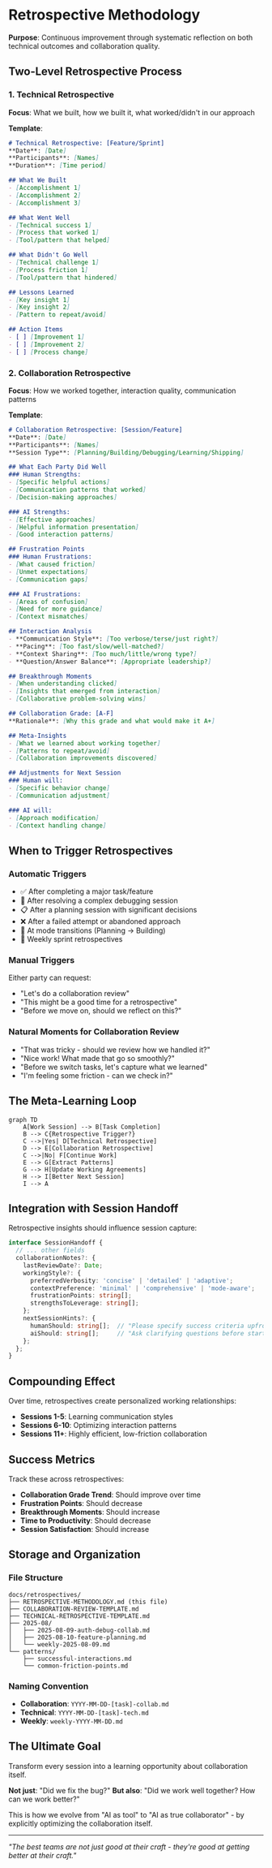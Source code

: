 # Retrospective Methodology

**Purpose**: Continuous improvement through systematic reflection on both technical outcomes and collaboration quality.

## Two-Level Retrospective Process

### 1. Technical Retrospective
**Focus**: What we built, how we built it, what worked/didn't in our approach

**Template**:
```markdown
# Technical Retrospective: [Feature/Sprint]
**Date**: [Date]
**Participants**: [Names]
**Duration**: [Time period]

## What We Built
- [Accomplishment 1]
- [Accomplishment 2]
- [Accomplishment 3]

## What Went Well
- [Technical success 1]
- [Process that worked 1]
- [Tool/pattern that helped]

## What Didn't Go Well
- [Technical challenge 1]
- [Process friction 1]
- [Tool/pattern that hindered]

## Lessons Learned
- [Key insight 1]
- [Key insight 2]
- [Pattern to repeat/avoid]

## Action Items
- [ ] [Improvement 1]
- [ ] [Improvement 2]
- [ ] [Process change]
```

### 2. Collaboration Retrospective
**Focus**: How we worked together, interaction quality, communication patterns

**Template**:
```markdown
# Collaboration Retrospective: [Session/Feature]
**Date**: [Date]
**Participants**: [Names]
**Session Type**: [Planning/Building/Debugging/Learning/Shipping]

## What Each Party Did Well
### Human Strengths:
- [Specific helpful actions]
- [Communication patterns that worked]
- [Decision-making approaches]

### AI Strengths:
- [Effective approaches]
- [Helpful information presentation]
- [Good interaction patterns]

## Frustration Points
### Human Frustrations:
- [What caused friction]
- [Unmet expectations]
- [Communication gaps]

### AI Frustrations:
- [Areas of confusion]
- [Need for more guidance]
- [Context mismatches]

## Interaction Analysis
- **Communication Style**: [Too verbose/terse/just right?]
- **Pacing**: [Too fast/slow/well-matched?]
- **Context Sharing**: [Too much/little/wrong type?]
- **Question/Answer Balance**: [Appropriate leadership?]

## Breakthrough Moments
- [When understanding clicked]
- [Insights that emerged from interaction]
- [Collaborative problem-solving wins]

## Collaboration Grade: [A-F]
**Rationale**: [Why this grade and what would make it A+]

## Meta-Insights
- [What we learned about working together]
- [Patterns to repeat/avoid]
- [Collaboration improvements discovered]

## Adjustments for Next Session
### Human will:
- [Specific behavior change]
- [Communication adjustment]

### AI will:
- [Approach modification]
- [Context handling change]
```

## When to Trigger Retrospectives

### Automatic Triggers
- ✅ After completing a major task/feature
- 🔧 After resolving a complex debugging session
- 📋 After a planning session with significant decisions
- ❌ After a failed attempt or abandoned approach
- 🎯 At mode transitions (Planning → Building)
- 📅 Weekly sprint retrospectives

### Manual Triggers
Either party can request:
- "Let's do a collaboration review"
- "This might be a good time for a retrospective"
- "Before we move on, should we reflect on this?"

### Natural Moments for Collaboration Review
- "That was tricky - should we review how we handled it?"
- "Nice work! What made that go so smoothly?"
- "Before we switch tasks, let's capture what we learned"
- "I'm feeling some friction - can we check in?"

## The Meta-Learning Loop

```mermaid
graph TD
    A[Work Session] --> B[Task Completion]
    B --> C{Retrospective Trigger?}
    C -->|Yes| D[Technical Retrospective]
    D --> E[Collaboration Retrospective]
    C -->|No| F[Continue Work]
    E --> G[Extract Patterns]
    G --> H[Update Working Agreements]
    H --> I[Better Next Session]
    I --> A
```

## Integration with Session Handoff

Retrospective insights should influence session capture:

```typescript
interface SessionHandoff {
  // ... other fields
  collaborationNotes?: {
    lastReviewDate?: Date;
    workingStyle?: {
      preferredVerbosity: 'concise' | 'detailed' | 'adaptive';
      contextPreference: 'minimal' | 'comprehensive' | 'mode-aware';
      frustrationPoints: string[];
      strengthsToLeverage: string[];
    };
    nextSessionHints?: {
      humanShould: string[];  // "Please specify success criteria upfront"
      aiShould: string[];     // "Ask clarifying questions before starting"
    };
  };
}
```

## Compounding Effect

Over time, retrospectives create personalized working relationships:

- **Sessions 1-5**: Learning communication styles
- **Sessions 6-10**: Optimizing interaction patterns  
- **Sessions 11+**: Highly efficient, low-friction collaboration

## Success Metrics

Track these across retrospectives:
- **Collaboration Grade Trend**: Should improve over time
- **Frustration Points**: Should decrease
- **Breakthrough Moments**: Should increase
- **Time to Productivity**: Should decrease
- **Session Satisfaction**: Should increase

## Storage and Organization

### File Structure
```
docs/retrospectives/
├── RETROSPECTIVE-METHODOLOGY.md (this file)
├── COLLABORATION-REVIEW-TEMPLATE.md
├── TECHNICAL-RETROSPECTIVE-TEMPLATE.md
├── 2025-08/
│   ├── 2025-08-09-auth-debug-collab.md
│   ├── 2025-08-10-feature-planning.md
│   └── weekly-2025-08-09.md
└── patterns/
    ├── successful-interactions.md
    └── common-friction-points.md
```

### Naming Convention
- **Collaboration**: `YYYY-MM-DD-[task]-collab.md`
- **Technical**: `YYYY-MM-DD-[task]-tech.md`  
- **Weekly**: `weekly-YYYY-MM-DD.md`

## The Ultimate Goal

Transform every session into a learning opportunity about collaboration itself.

**Not just**: "Did we fix the bug?"
**But also**: "Did we work well together? How can we work better?"

This is how we evolve from "AI as tool" to "AI as true collaborator" - by explicitly optimizing the collaboration itself.

---

*"The best teams are not just good at their craft - they're good at getting better at their craft."*